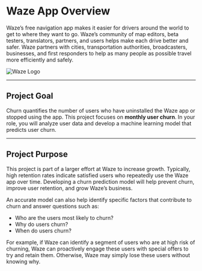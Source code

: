 # Waze App Overview

Waze’s free navigation app makes it easier for drivers around the world to get to where they want to go. Waze’s community of map editors, beta testers, translators, partners, and users helps make each drive better and safer. Waze partners with cities, transportation authorities, broadcasters, businesses, and first responders to help as many people as possible travel more efficiently and safely.

![Waze Logo](https://1000logos.net/wp-content/uploads/2021/06/Waze-Logo-768x432.png)


---

## Project Goal

Churn quantifies the number of users who have uninstalled the Waze app or stopped using the app. This project focuses on **monthly user churn**. In your role, you will analyze user data and develop a machine learning model that predicts user churn.

---

## Project Purpose

This project is part of a larger effort at Waze to increase growth. Typically, high retention rates indicate satisfied users who repeatedly use the Waze app over time. Developing a churn prediction model will help prevent churn, improve user retention, and grow Waze’s business. 

An accurate model can also help identify specific factors that contribute to churn and answer questions such as:

- Who are the users most likely to churn?
- Why do users churn?
- When do users churn?

For example, if Waze can identify a segment of users who are at high risk of churning, Waze can proactively engage these users with special offers to try and retain them. Otherwise, Waze may simply lose these users without knowing why.

